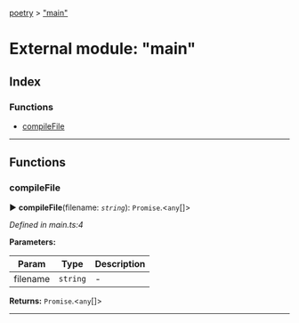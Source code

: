 [poetry](../README.md) > ["main"](../modules/_main_.md)



# External module: "main"

## Index

### Functions

* [compileFile](_main_.md#compilefile)



---
## Functions
<a id="compilefile"></a>

###  compileFile

► **compileFile**(filename: *`string`*): `Promise`.<`any`[]>



*Defined in main.ts:4*



**Parameters:**

| Param | Type | Description |
| ------ | ------ | ------ |
| filename | `string`   |  - |





**Returns:** `Promise`.<`any`[]>





___


